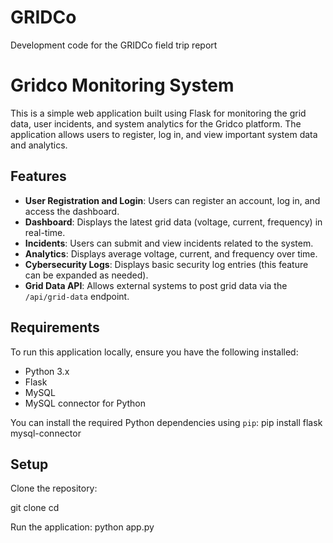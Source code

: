 # GRIDCo
 Development code for the GRIDCo field trip report

# Gridco Monitoring System

This is a simple web application built using Flask for monitoring the grid data, user incidents, and system analytics for the Gridco platform. The application allows users to register, log in, and view important system data and analytics.

## Features

- **User Registration and Login**: Users can register an account, log in, and access the dashboard.
- **Dashboard**: Displays the latest grid data (voltage, current, frequency) in real-time.
- **Incidents**: Users can submit and view incidents related to the system.
- **Analytics**: Displays average voltage, current, and frequency over time.
- **Cybersecurity Logs**: Displays basic security log entries (this feature can be expanded as needed).
- **Grid Data API**: Allows external systems to post grid data via the `/api/grid-data` endpoint.

## Requirements

To run this application locally, ensure you have the following installed:

- Python 3.x
- Flask
- MySQL
- MySQL connector for Python

You can install the required Python dependencies using `pip`:
pip install flask mysql-connector

## Setup
Clone the repository:

git clone <repository-url>
cd <repository-directory>

Run the application:
python app.py

